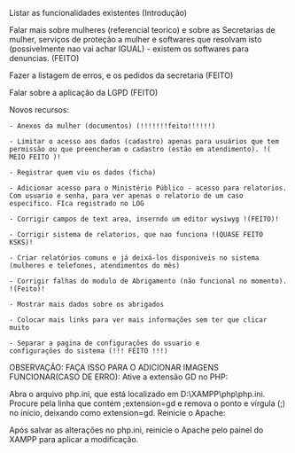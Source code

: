 Listar as funcionalidades existentes (Introdução)

Falar mais sobre mulheres (referencial teorico) e sobre as Secretarias de mulher, serviços de proteção a mulher e softwares que resolvam isto (possivelmente nao vai achar IGUAL) - existem os softwares para denuncias. (FEITO)

Fazer a listagem de erros, e os pedidos da secretaria (FEITO)

Falar sobre a aplicação da LGPD (FEITO)

Novos recursos:

	- Anexos da mulher (documentos) (!!!!!!!feito!!!!!!)
 
	- Limitar o acesso aos dados (cadastro) apenas para usuários que tem permissão ou que preencheram o cadastro (estão em atendimento). !( MEIO FEITO )!
 
	- Registrar quem viu os dados (ficha)
 
	- Adicionar acesso para o Ministério Público - acesso para relatorios. Com usuario e senha, para ver apenas o relatorio de um caso especifico. FIca registrado no LOG
 
	- Corrigir campos de text area, inserndo um editor wysiwyg !(FEITO)!
 
	- Corrigir sistema de relatorios, que nao funciona !(QUASE FEITO KSKS)!
 
	- Criar relatórios comuns e já deixá-los disponiveis no sistema (mulheres e telefones, atendimentos do mês)
 
	- Corrigir falhas do modulo de Abrigamento (não funcional no momento). !(Feito)!
 
	- Mostrar mais dados sobre os abrigados
 
	- Colocar mais links para ver mais informações sem ter que clicar muito
 
	- Separar a pagina de configurações do usuario e configurações do sistema (!!! FEITO !!!)
 

OBSERVAÇÃO:
FAÇA ISSO PARA O ADICIONAR IMAGENS FUNCIONAR(CASO DE ERRO): 
Ative a extensão GD no PHP:

Abra o arquivo php.ini, que está localizado em D:\XAMPP\php\php.ini.
Procure pela linha que contém ;extension=gd e remova o ponto e vírgula (;) no início, deixando como extension=gd.
Reinicie o Apache:

Após salvar as alterações no php.ini, reinicie o Apache pelo painel do XAMPP para aplicar a modificação.